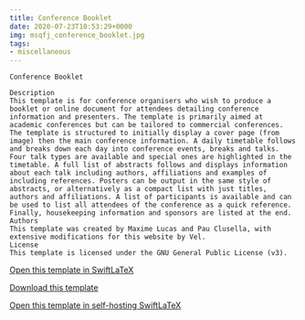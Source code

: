 ```yaml
---
title: Conference Booklet
date: 2020-07-23T10:53:29+0000
img: msqfj_conference_booklet.jpg
tags:
- miscellaneous
---
```

```
Conference Booklet

Description
This template is for conference organisers who wish to produce a booklet or online document for attendees detailing conference information and presenters. The template is primarily aimed at academic conferences but can be tailored to commercial conferences.
The template is structured to initially display a cover page (from image) then the main conference information. A daily timetable follows and breaks down each day into conference events, breaks and talks. Four talk types are available and special ones are highlighted in the timetable. A full list of abstracts follows and displays information about each talk including authors, affiliations and examples of including references. Posters can be output in the same style of abstracts, or alternatively as a compact list with just titles, authors and affiliations. A list of participants is available and can be used to list all attendees of the conference as a quick reference. Finally, housekeeping information and sponsors are listed at the end.
Authors
This template was created by Maxime Lucas and Pau Clusella, with extensive modifications for this website by Vel.
License
This template is licensed under the GNU General Public License (v3).
```
[Open this template in SwiftLaTeX](https://www.swiftlatex.com/project.html?import=https://swiftlatex.github.io/LaTeXBoilerPlate/zips/xshrq_conference_booklet.zip&import_name=Conference%20Booklet)

[Download this template](https://swiftlatex.github.io/LaTeXBoilerPlate/zips/xshrq_conference_booklet.zip)

[Open this template in self-hosting SwiftLaTeX](http://localhost:3011/project.html?import=https://swiftlatex.github.io/LaTeXBoilerPlate/zips/xshrq_conference_booklet.zip&import_name=Conference%20Booklet)

